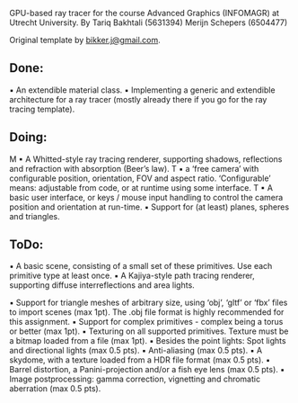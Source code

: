 GPU-based ray tracer for the course Advanced Graphics (INFOMAGR) at Utrecht University.
By
Tariq Bakhtali (5631394)
Merijn Schepers (6504477)

Original template by bikker.j@gmail.com.

## Done:
▪ An extendible material class.
▪ Implementing a generic and extendible architecture for a ray tracer (mostly already there if
you go for the ray tracing template).

## Doing:
M ▪ A Whitted-style ray tracing renderer, supporting shadows, reflections and refraction with
absorption (Beer’s law).
T ▪ a ‘free camera’ with configurable position, orientation, FOV and aspect ratio. ‘Configurable’
means: adjustable from code, or at runtime using some interface.
T ▪ A basic user interface, or keys / mouse input handling to control the camera position and
orientation at run-time.
▪ Support for (at least) planes, spheres and triangles.

## ToDo:
▪ A basic scene, consisting of a small set of these primitives. Use each primitive type at least
once.
▪ A Kajiya-style path tracing renderer, supporting diffuse interreflections and area lights.

▪ Support for triangle meshes of arbitrary size, using ‘obj’, ‘gltf’ or ‘fbx’ files to import scenes
(max 1pt). The .obj file format is highly recommended for this assignment.
▪ Support for complex primitives - complex being a torus or better (max 1pt).
▪ Texturing on all supported primitives. Texture must be a bitmap loaded from a file (max 1pt).
▪ Besides the point lights: Spot lights and directional lights (max 0.5 pts).
▪ Anti-aliasing (max 0.5 pts).
▪ A skydome, with a texture loaded from a HDR file format (max 0.5 pts).
▪ Barrel distortion, a Panini-projection and/or a fish eye lens (max 0.5 pts).
▪ Image postprocessing: gamma correction, vignetting and chromatic aberration (max 0.5 pts).
